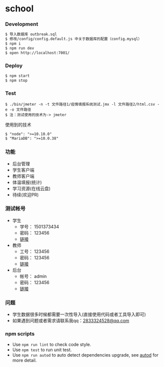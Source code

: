 # school

### Development

```bash
$ 导入数据库 outbreak.sql
$ 修改/config/config.default.js 中关于数据库的配置（config.mysql）
$ npm i
$ npm run dev
$ open http://localhost:7001/
```

### Deploy

```bash
$ npm start
$ npm stop
```

### Test
```
$ ./bin/jmeter -n -t 文件路径1/疫情填报系统测试.jmx -l 文件路径2/html.csv -e -o 文件路径
$ 注：测试使用的技术为-> jmeter
```

使用到的技术
```
$ "node": ">=10.10.0"
$ "MariaDB": ">=10.0.38"
```

### 功能
- 后台管理
- 学生客户端
- 教师客户端
- 体温填报(统计)
- 学习资源(在线云盘)
- 待续(欢迎PR)

### 测试帐号
- 学生
    - 学号： 1501373434  
    - 密码： 123456   
    - [链接](http://uname.dongkji.com/login)
- 教师   
    - 工号： 123456      
    - 密码： 123456   
    - [链接](http://uname.dongkji.com/teacher/login)
- 后台
    - 帐号： admin       
    - 密码： 123456   
    - [链接](http://uname.dongkji.com/admin/login)

### 问题
- 学生数据很多时候都需要一次性导入(直接使用代码或者工具导入即可)
- 如果遇到问题或者需求请联系我qq：2833324528@qq.com

### npm scripts

- Use `npm run lint` to check code style.
- Use `npm test` to run unit test.
- Use `npm run autod` to auto detect dependencies upgrade, see [autod](https://www.npmjs.com/package/autod) for more detail.


[egg]: https://eggjs.org
